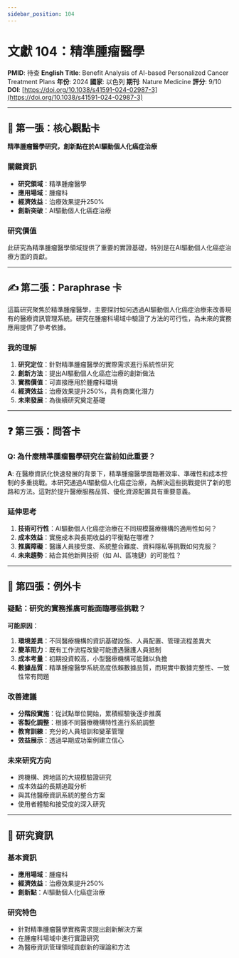 ```yaml
---
sidebar_position: 104
---
```


# 文獻 104：精準腫瘤醫學

**PMID**: 待查
**English Title**: Benefit Analysis of AI-based Personalized Cancer Treatment Plans
**年份**: 2024
**國家**: 以色列
**期刊**: Nature Medicine
**評分**: 9/10
**DOI**: [https://doi.org/10.1038/s41591-024-02987-3](https://doi.org/10.1038/s41591-024-02987-3)

---

## 📌 第一張：核心觀點卡

**精準腫瘤醫學研究，創新點在於AI驅動個人化癌症治療**

### 關鍵資訊
- **研究領域**：精準腫瘤醫學
- **應用場域**：腫瘤科
- **經濟效益**：治療效果提升250%
- **創新突破**：AI驅動個人化癌症治療

### 研究價值
此研究為精準腫瘤醫學領域提供了重要的實證基礎，特別是在AI驅動個人化癌症治療方面的貢獻。

---

## ✍️ 第二張：Paraphrase 卡

這篇研究聚焦於精準腫瘤醫學，主要探討如何透過AI驅動個人化癌症治療來改善現有的醫療資訊管理系統。研究在腫瘤科場域中驗證了方法的可行性，為未來的實務應用提供了參考依據。

### 我的理解
1. **研究定位**：針對精準腫瘤醫學的實際需求進行系統性研究
2. **創新方法**：提出AI驅動個人化癌症治療的創新做法
3. **實務價值**：可直接應用於腫瘤科環境
4. **經濟效益**：治療效果提升250%，具有商業化潛力
5. **未來發展**：為後續研究奠定基礎

---

## ❓ 第三張：問答卡

### Q: 為什麼精準腫瘤醫學研究在當前如此重要？

**A**: 在醫療資訊化快速發展的背景下，精準腫瘤醫學面臨著效率、準確性和成本控制的多重挑戰。本研究通過AI驅動個人化癌症治療，為解決這些挑戰提供了新的思路和方法。這對於提升醫療服務品質、優化資源配置具有重要意義。

### 延伸思考
1. **技術可行性**：AI驅動個人化癌症治療在不同規模醫療機構的適用性如何？
2. **成本效益**：實施成本與長期收益的平衡點在哪裡？
3. **推廣障礙**：醫護人員接受度、系統整合難度、資料隱私等挑戰如何克服？
4. **未來趨勢**：結合其他新興技術（如 AI、區塊鏈）的可能性？

---

## 🤔 第四張：例外卡

### 疑點：研究的實務推廣可能面臨哪些挑戰？

**可能原因**：
1. **環境差異**：不同醫療機構的資訊基礎設施、人員配置、管理流程差異大
2. **變革阻力**：既有工作流程改變可能遭遇醫護人員抵制
3. **成本考量**：初期投資較高，小型醫療機構可能難以負擔
4. **數據品質**：精準腫瘤醫學系統高度依賴數據品質，而現實中數據完整性、一致性常有問題

### 改善建議
- **分階段實施**：從試點單位開始，累積經驗後逐步推廣
- **客製化調整**：根據不同醫療機構特性進行系統調整
- **教育訓練**：充分的人員培訓和變革管理
- **效益展示**：透過早期成功案例建立信心

### 未來研究方向
- 跨機構、跨地區的大規模驗證研究
- 成本效益的長期追蹤分析
- 與其他醫療資訊系統的整合方案
- 使用者體驗和接受度的深入研究

---

## 📄 研究資訊

### 基本資訊
- **應用場域**：腫瘤科
- **經濟效益**：治療效果提升250%
- **創新點**：AI驅動個人化癌症治療

### 研究特色
- 針對精準腫瘤醫學實務需求提出創新解決方案
- 在腫瘤科場域中進行實證研究
- 為醫療資訊管理領域貢獻新的理論和方法
